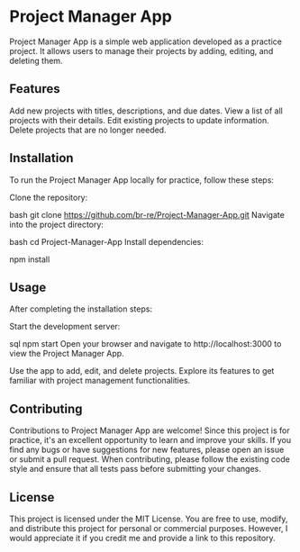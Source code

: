 
# Project Manager App

Project Manager App is a simple web application developed as a practice project. It allows users to manage their projects by adding, editing, and deleting them.

## Features

Add new projects with titles, descriptions, and due dates.
View a list of all projects with their details.
Edit existing projects to update information.
Delete projects that are no longer needed.
## Installation

To run the Project Manager App locally for practice, follow these steps:

Clone the repository:

bash
git clone https://github.com/br-re/Project-Manager-App.git
Navigate into the project directory:

bash
cd Project-Manager-App
Install dependencies:

npm install
## Usage

After completing the installation steps:

Start the development server:

sql
npm start
Open your browser and navigate to http://localhost:3000 to view the Project Manager App.

Use the app to add, edit, and delete projects. Explore its features to get familiar with project management functionalities.
## Contributing

Contributions to Project Manager App are welcome! Since this project is for practice, it's an excellent opportunity to learn and improve your skills. If you find any bugs or have suggestions for new features, please open an issue or submit a pull request. When contributing, please follow the existing code style and ensure that all tests pass before submitting your changes.
## License

This project is licensed under the MIT License. You are free to use, modify, and distribute this project for personal or commercial purposes. However, I would appreciate it if you credit me and provide a link to this repository.
